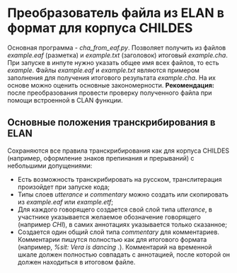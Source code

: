 # Преобразователь файла из ELAN в формат для корпуса CHILDES
Основная программа - *cha_from_eaf.py*. Позволяет получить из файлов *example.eaf* (разметка) и *example.txt* (заголовок) итоговый *example.cha*. При запуске в инпуте нужно указать общее имя всех файлов, то есть *example*.
Файлы *example.eaf* и *example.txt* являются примером заполнения для получения итогового результата *example.cha*. На их основе можно оценить основные закономерности.
**Рекомендация:** после преобразования провести проверку полученного файла при помощи встроенной в CLAN функции.

## Основные положения транскрибирования в ELAN
Сохраняются все правила транскрибирования как для корпуса CHILDES (например, оформление знаков препинания и прерываний) с небольшими допущениями:
* Есть возможность транскрибировать на русском, транслитерация произойдет при запуске кода;
* Типы слоев *utterance* и *commentary* можно создать или скопировать из *example.eaf* или *example.etf*;
* Для каждого говорящего создается свой слой типа *utterance*, в участнике указывается желаемое обозначение говорящего (например *CHI*), в самих аннотациях указывается только сказанное;
* Создается один общий слой типа *commentary* для комментариев. Комментарии пишутся полностью как для итогового формата (например, *%sit:  Vera is dancing .*). Комментарий на временной шкале должен полностью совпадать с аннотацией, после которой он должен находиться в итоговом файле.
 
